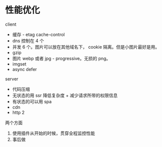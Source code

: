 # 性能优化

client

- 缓存 - etag cache-control
- dns 控制在 4 个
- 并发 6 个。图片可以放在其他域名下， cookie 隔离。但是小图片最好是用。
- gzip
- 图片 webp 或者 jpg - progressive。无损的 png。
- imgset
- async defer

server

- 代码压缩
- 无状态的用 ssr 降低复杂度 + 减少请求所带的权限信息
- 有状态的可以用 spa
- cdn
- http 2

两个方面

1. 使用插件从开始的时候，贯穿全程监控性能
2. 事后做
